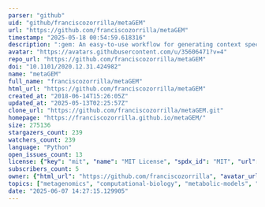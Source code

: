 ```yaml
---
parser: "github"
uid: "github/franciscozorrilla/metaGEM"
url: "https://github.com/franciscozorrilla/metaGEM"
timestamp: "2025-05-18 00:54:59.618316"
description: ":gem: An easy-to-use workflow for generating context specific genome-scale metabolic models and predicting metabolic interactions within microbial communities directly from metagenomic data"
avatar: "https://avatars.githubusercontent.com/u/35606471?v=4"
repo_url: "https://github.com/franciscozorrilla/metaGEM"
doi: "10.1101/2020.12.31.424982"
name: "metaGEM"
full_name: "franciscozorrilla/metaGEM"
html_url: "https://github.com/franciscozorrilla/metaGEM"
created_at: "2018-06-14T15:26:05Z"
updated_at: "2025-05-13T02:25:57Z"
clone_url: "https://github.com/franciscozorrilla/metaGEM.git"
homepage: "https://franciscozorrilla.github.io/metaGEM/"
size: 275136
stargazers_count: 239
watchers_count: 239
language: "Python"
open_issues_count: 13
license: {"key": "mit", "name": "MIT License", "spdx_id": "MIT", "url": "https://api.github.com/licenses/mit", "node_id": "MDc6TGljZW5zZTEz"}
subscribers_count: 5
owner: {"html_url": "https://github.com/franciscozorrilla", "avatar_url": "https://avatars.githubusercontent.com/u/35606471?v=4", "login": "franciscozorrilla", "type": "User"}
topics: ["metagenomics", "computational-biology", "metabolic-models", "gut-microbiome", "snakemake", "metagenome-assembled-genomes", "mags", "metabolism", "bioinformatics", "flux-balance-analysis", "genome-scale-metabolic-model", "metabolic-modeling", "microbial-ecology", "microbiome", "systems-biology"]
date: "2025-06-07 14:27:15.129905"
---
```

